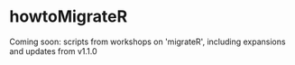 # howtoMigrateR
Coming soon: scripts from workshops on 'migrateR', including expansions and updates from v1.1.0
